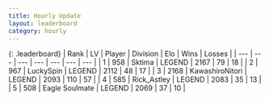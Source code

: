 ```yaml
---
title: Hourly Update
layout: leaderboard
category: hourly
---
```


{: .leaderboard}
| Rank | LV | Player | Division | Elo | Wins | Losses |
| --- | --- | --- | --- | --- | --- | --- |
| <span data-change="0">1</span> | 958 | <span title="ID: 353063">Sktima</span> | LEGEND | <span data-change="0">2167</span> | <span data-change="0">79</span> | <span data-change="0">18</span> |
| <span data-change="0">2</span> | 967 | <span title="ID: 498412">LuckySpin</span> | LEGEND | <span data-change="0">2112</span> | <span data-change="0">48</span> | <span data-change="0">17</span> |
| <span data-change="0">3</span> | 2168 | <span title="ID: 164871">KawashiroNitori</span> | LEGEND | <span data-change="0">2093</span> | <span data-change="0">110</span> | <span data-change="0">57</span> |
| <span data-change="0">4</span> | 585 | <span title="ID: 466583">Rick_Astley</span> | LEGEND | <span data-change="0">2083</span> | <span data-change="0">35</span> | <span data-change="0">13</span> |
| <span data-change="0">5</span> | 508 | <span title="ID: 512212">Eagle Soulmate</span> | LEGEND | <span data-change="0">2069</span> | <span data-change="0">37</span> | <span data-change="0">10</span> |